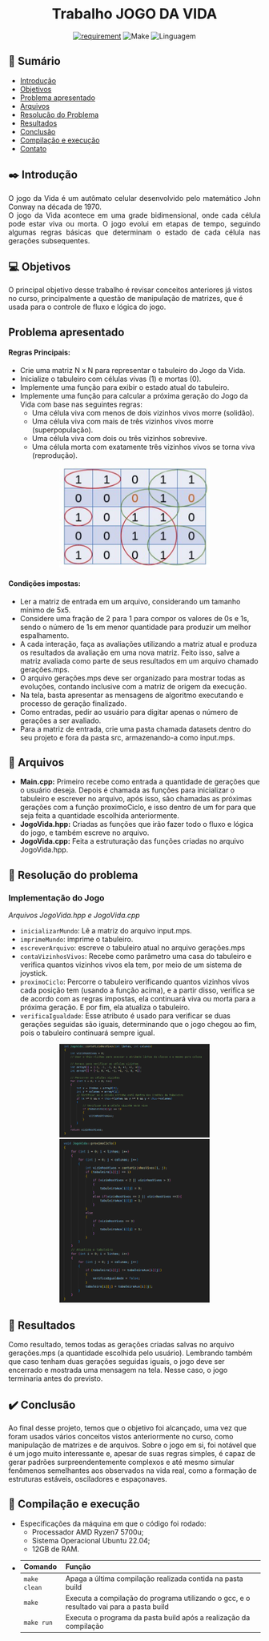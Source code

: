 <h1 align="center"><b>Trabalho JOGO DA VIDA</b></h1>

<div align="center">
<!-- imagem -->

[![requirement](https://img.shields.io/badge/IDE-Visual%20Studio%20Code-informational)](https://code.visualstudio.com/docs/?dv=linux64_deb)
![Make](https://img.shields.io/badge/Compilacao-Make-orange)
![Linguagem](https://img.shields.io/badge/Linguagem-C%2B%2B-blue)
</div>

## 📌 Sumário
- [Introdução](#Introdução)
- [Objetivos](#Objetivos)
- [Problema apresentado](#Problema-apresentado)
- [Arquivos](#Arquivos)
- [Resolução do Problema](#Resolução-do-problema)
- [Resultados](#Resultados)
- [Conclusão](#Conclusão)
- [Compilação e execução](#Compilação-e-execução)
- [Contato](#Contato)

## ✒️ Introdução
<p align="justify">
    O jogo da Vida é um autômato celular desenvolvido pelo matemático John Conway na década de 1970. <br>
    O jogo da Vida acontece em uma grade bidimensional, onde cada célula pode estar viva ou morta. O jogo evolui em etapas de tempo, seguindo algumas regras básicas que determinam o estado de cada célula nas gerações subsequentes.<br>
</p>

## 💻 Objetivos
O principal objetivo desse trabalho é revisar conceitos anteriores já vistos no curso, principalmente a questão de manipulação de matrizes, que é usada para o controle de fluxo e lógica do jogo.

## Problema apresentado
<strong><h4>Regras Principais:</h4></strong>
- Crie uma matriz N x N para representar o tabuleiro do Jogo da Vida.
- Inicialize o tabuleiro com células vivas (1) e mortas (0).
- Implemente uma função para exibir o estado atual do tabuleiro.
- Implemente uma função para calcular a próxima geração do Jogo da Vida com base nas seguintes regras:
    - Uma célula viva com menos de dois vizinhos vivos morre (solidão).
    - Uma célula viva com mais de três vizinhos vivos morre (superpopulação).
    - Uma célula viva com dois ou três vizinhos sobrevive.
    - Uma célula morta com exatamente três vizinhos vivos se torna viva (reprodução).

<div align="center">
<img src="imgs/JogoDaVida.png" alt="Exemplo tabuleiro" width="300px"> 
</div>

<strong><h4>Condições impostas:</h4></strong>
- Ler a matriz de entrada em um arquivo, considerando um tamanho mínimo de 5x5.
- Considere uma fração de 2 para 1 para compor os valores de 0s e 1s, sendo o número de 1s em menor quantidade para produzir um melhor espalhamento.
- A cada interação, faça as avaliações utilizando a matriz atual e produza os resultados da avaliação em uma nova matriz. Feito isso, salve a matriz avaliada como parte de seus resultados em um arquivo chamado gerações.mps.
- O arquivo gerações.mps deve ser organizado para mostrar todas as evoluções, contando inclusive com a matriz de origem da execução.
- Na tela, basta apresentar as mensagens de algoritmo executando e processo de geração finalizado.
- Como entradas, pedir ao usuário para digitar apenas o número de gerações a ser avaliado.
- Para a matriz de entrada, crie uma pasta chamada datasets dentro do seu projeto e fora da pasta src, armazenando-a como input.mps.

## 📄 Arquivos
- **Main.cpp:** Primeiro recebe como entrada a quantidade de gerações que o usuário deseja. Depois é chamada as funções para inicializar o tabuleiro e escrever no arquivo, após isso, são chamadas as próximas gerações com a função proximoCiclo, e isso dentro de um for para que seja feita a quantidade escolhida anteriormente.
- **JogoVida.hpp:** Criadas as funções que irão fazer todo o fluxo e lógica do jogo, e também escreve no arquivo.
- **JogoVida.cpp:** Feita a estruturação das funções criadas no arquivo JogoVida.hpp.

## 🔨 Resolução do problema
<h3><b>Implementação do Jogo</b></h3>

*Arquivos JogoVida.hpp e JogoVida.cpp*<br>
- `inicializarMundo`: Lê a matriz do arquivo input.mps.
- `imprimeMundo`: imprime o tabuleiro.
- `escreverArquivo`: escreve o tabuleiro atual no arquivo gerações.mps
- `contaVizinhosVivos`: Recebe como parâmetro uma casa do tabuleiro e verifica quantos vizinhos vivos ela tem, por meio de um sistema de joystick.
- `proximoCiclo`: Percorre o tabuleiro verificando quantos vizinhos vivos cada posição tem (usando a função acima), e a partir disso, verifica se de acordo com as regras impostas, ela continuará viva ou morta para a próxima geração. E por fim, ela atualiza o tabuleiro.
- `verificaIgualdade`: Esse atributo é usado para verificar se duas gerações seguidas são iguais, determinando que o jogo chegou ao fim, pois o tabuleiro continuará sempre igual.
<div align="center">
<img src="imgs/FunçãovizinhosVivos.png" alt="Função contaVizinhosVivos" width="300px"> 
</div>
<div align="center">
<img src="imgs/FuncaoProximoCiclo.png" alt="Função proximoCiclo" width="300px"> 
</div>


## 🎯 Resultados
Como resultado, temos todas as gerações criadas salvas no arquivo gerações.mps (a quantidade escolhida pelo usuário). Lembrando também que caso tenham duas gerações seguidas iguais, o jogo deve ser encerrado e mostrada uma mensagem na tela. Nesse caso, o jogo terminaria antes do previsto.

## ✔️ Conclusão
Ao final desse projeto, temos que o objetivo foi alcançado, uma vez que foram usados vários conceitos vistos anteriormente no curso, como manipulação de matrizes e de arquivos. Sobre o jogo em si, foi notável que é um jogo muito interessante e, apesar de suas regras simples, é capaz de gerar padrões surpreendentemente complexos e até mesmo simular fenômenos semelhantes aos observados na vida real, como a formação de estruturas estáveis, osciladores e espaçonaves.

## 👾 Compilação e execução
* Especificações da máquina em que o código foi rodado:
  * Processador AMD Ryzen7 5700u;
  * Sistema Operacional Ubuntu 22.04;
  * 12GB de RAM.
* | Comando         | Função                                                                             |                     
  | ----------------| -----------------------------------------------------------------------------------|
  | `make clean`    | Apaga a última compilação realizada contida na pasta build                           |
  | `make`          | Executa a compilação do programa utilizando o gcc, e o resultado vai para a pasta build |
  | `make run`      | Executa o programa da pasta build após a realização da compilação                     |

